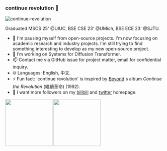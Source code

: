 ### continue revolution 👋

<p align="left"> <img src="https://komarev.com/ghpvc/?username=continue-revolution&label=Profile%20views&color=0e75b6&style=flat" alt="continue-revolution" /> </p>
Graduated MSCS 25' @UIUC, BSE CSE 23' @UMich, BSE ECE 23' @SJTU.

<!-- - 👯 I’m actively looking for a full-time job in both US and China (other countries / regions such as Japan and Europe are also good if you can sponsor Visa), or an oversea PhD opportunity. If you have an opening, please send me an email. -->
- 👯 I'm pausing myself from open-source projects. I'm now focusing on academic research and industry projects. I'm still trying to find something interesting to develop as my new open-source project.
- 🔭 I’m working on Systems for Diffusion Transformer.
- 📫 Contact me via GitHub issue for project matter, email for confidential inquiry.
- 🌐 Languages: English, 中文.
- ⚡ Fun fact: 'continue revolution' is inspired by [Beyond](https://en.wikipedia.org/wiki/Beyond_(band))'s album *Continue the Revolution* (繼續革命) (1992).
- 💬 I want more followers on my [bilibili](https://space.bilibili.com/1549185169) and [twitter](https://twitter.com/conrevo0) homepage.

<p><img align="left" src="https://github-readme-stats.vercel.app/api?username=continue-revolution&show_icons=true&count_private=true" height="150"/></p>
<p><img align="center" src="https://github-readme-stats.vercel.app/api/top-langs/?username=continue-revolution&layout=compact" height="150"/></p>
